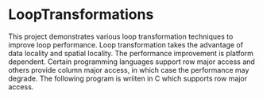 # LoopTransformations
This project demonstrates various loop transformation techniques to improve loop performance. Loop transformation takes the advantage of data locality and spatial locality. The performance improvement is platform dependent. Certain programming languages support row major access and others provide column major access, in which case the performance may degrade. The following program is wriiten in C which supports row major access.
